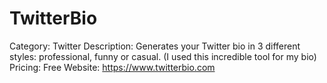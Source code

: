 # TwitterBio

Category: Twitter
Description: Generates your Twitter bio in 3 different styles: professional, funny or casual. (I used this incredible tool for my bio)
Pricing: Free
Website: https://www.twitterbio.com